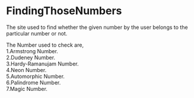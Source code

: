 # FindingThoseNumbers
The site used to find whether the given number by the user belongs to the particular number or not.

  The Number used to check are,<br>
        1.Armstrong Number.<br>
        2.Dudeney Number.<br>
        3.Hardy-Ramanujam Number.<br>
        4.Neon Number.<br>
        5.Automorphic Number.<br>
        6.Palindrome Number.<br>
        7.Magic Number.<br>
